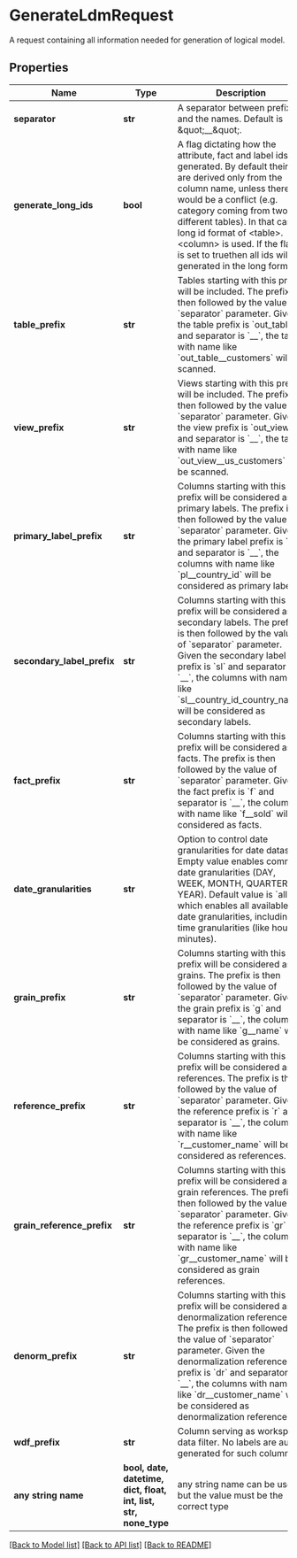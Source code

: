 # GenerateLdmRequest

A request containing all information needed for generation of logical model.

## Properties
Name | Type | Description | Notes
------------ | ------------- | ------------- | -------------
**separator** | **str** | A separator between prefixes and the names. Default is \&quot;__\&quot;. | 
**generate_long_ids** | **bool** | A flag dictating how the attribute, fact and label ids are generated. By default their ids are derived only from the column name, unless there would be a conflict (e.g. category coming from two different tables). In that case a long id format of &lt;table&gt;.&lt;column&gt; is used. If the flag is set to truethen all ids will be generated in the long form. | [optional] 
**table_prefix** | **str** | Tables starting with this prefix will be included. The prefix is then followed by the value of &#x60;separator&#x60; parameter. Given the table prefix is &#x60;out_table&#x60; and separator is &#x60;__&#x60;, the table with name like &#x60;out_table__customers&#x60; will be scanned. | [optional] 
**view_prefix** | **str** | Views starting with this prefix will be included. The prefix is then followed by the value of &#x60;separator&#x60; parameter. Given the view prefix is &#x60;out_view&#x60; and separator is &#x60;__&#x60;, the table with name like &#x60;out_view__us_customers&#x60; will be scanned. | [optional] 
**primary_label_prefix** | **str** | Columns starting with this prefix will be considered as primary labels. The prefix is then followed by the value of &#x60;separator&#x60; parameter. Given the primary label prefix is &#x60;pl&#x60; and separator is &#x60;__&#x60;, the columns with name like &#x60;pl__country_id&#x60; will be considered as primary labels. | [optional] 
**secondary_label_prefix** | **str** | Columns starting with this prefix will be considered as secondary labels. The prefix is then followed by the value of &#x60;separator&#x60; parameter. Given the secondary label prefix is &#x60;sl&#x60; and separator is &#x60;__&#x60;, the columns with name like &#x60;sl__country_id_country_name&#x60; will be considered as secondary labels. | [optional] 
**fact_prefix** | **str** | Columns starting with this prefix will be considered as facts. The prefix is then followed by the value of &#x60;separator&#x60; parameter. Given the fact prefix is &#x60;f&#x60; and separator is &#x60;__&#x60;, the columns with name like &#x60;f__sold&#x60; will be considered as facts. | [optional] 
**date_granularities** | **str** | Option to control date granularities for date datasets. Empty value enables common date granularities (DAY, WEEK, MONTH, QUARTER, YEAR). Default value is &#x60;all&#x60; which enables all available date granularities, including time granularities (like hours, minutes). | [optional] 
**grain_prefix** | **str** | Columns starting with this prefix will be considered as grains. The prefix is then followed by the value of &#x60;separator&#x60; parameter. Given the grain prefix is &#x60;g&#x60; and separator is &#x60;__&#x60;, the columns with name like &#x60;g__name&#x60; will be considered as grains. | [optional] 
**reference_prefix** | **str** | Columns starting with this prefix will be considered as references. The prefix is then followed by the value of &#x60;separator&#x60; parameter. Given the reference prefix is &#x60;r&#x60; and separator is &#x60;__&#x60;, the columns with name like &#x60;r__customer_name&#x60; will be considered as references. | [optional] 
**grain_reference_prefix** | **str** | Columns starting with this prefix will be considered as grain references. The prefix is then followed by the value of &#x60;separator&#x60; parameter. Given the reference prefix is &#x60;gr&#x60; and separator is &#x60;__&#x60;, the columns with name like &#x60;gr__customer_name&#x60; will be considered as grain references. | [optional] 
**denorm_prefix** | **str** | Columns starting with this prefix will be considered as denormalization references. The prefix is then followed by the value of &#x60;separator&#x60; parameter. Given the denormalization reference prefix is &#x60;dr&#x60; and separator is &#x60;__&#x60;, the columns with name like &#x60;dr__customer_name&#x60; will be considered as denormalization references. | [optional] 
**wdf_prefix** | **str** | Column serving as workspace data filter. No labels are auto generated for such columns. | [optional] 
**any string name** | **bool, date, datetime, dict, float, int, list, str, none_type** | any string name can be used but the value must be the correct type | [optional]

[[Back to Model list]](../README.md#documentation-for-models) [[Back to API list]](../README.md#documentation-for-api-endpoints) [[Back to README]](../README.md)


